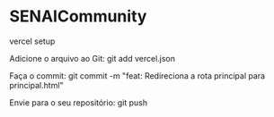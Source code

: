 # SENAICommunity

vercel setup

Adicione o arquivo ao Git: git add vercel.json

Faça o commit: git commit -m "feat: Redireciona a rota principal para principal.html"

Envie para o seu repositório: git push
